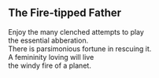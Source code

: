 The Fire-tipped Father
----------------------
Enjoy the many clenched attempts to play  
the essential abberation.  
There is parsimonious fortune in rescuing it.  
A femininity loving will live  
the windy fire of a planet.  
